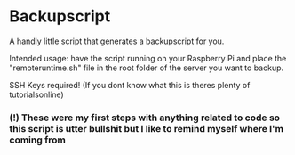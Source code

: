 # Backupscript

A handly little script that generates a backupscript for you.

Intended usage: have the script running on your Raspberry Pi and place the "remoteruntime.sh" file in the root folder of the server you want to backup.

SSH Keys required! (If you dont know what this is theres plenty of tutorialsonline)

### (!) These were my first steps with anything related to code so this script is utter bullshit but I like to remind myself where I'm coming from
